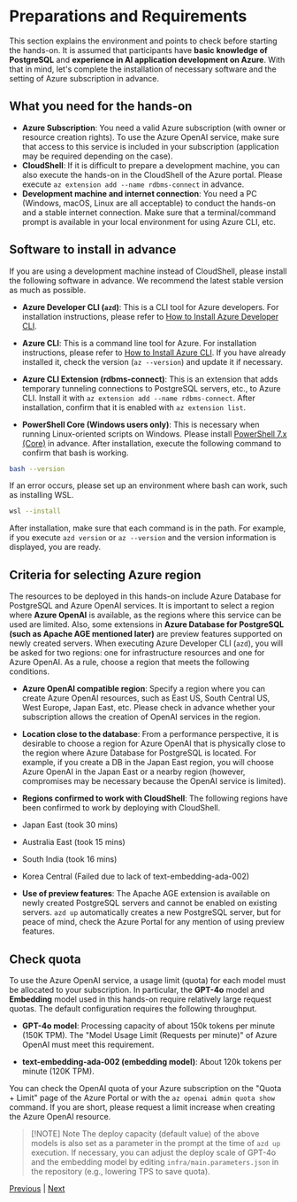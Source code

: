 # Preparations and Requirements

This section explains the environment and points to check before starting the hands-on. It is assumed that participants have **basic knowledge of PostgreSQL** and **experience in AI application development on Azure**. With that in mind, let's complete the installation of necessary software and the setting of Azure subscription in advance.

## What you need for the hands-on
- **Azure Subscription**: You need a valid Azure subscription (with owner or resource creation rights). To use the Azure OpenAI service, make sure that access to this service is included in your subscription (application may be required depending on the case).
- **CloudShell**: If it is difficult to prepare a development machine, you can also execute the hands-on in the CloudShell of the Azure portal. Please execute `az extension add --name rdbms-connect` in advance.
- **Development machine and internet connection**: You need a PC (Windows, macOS, Linux are all acceptable) to conduct the hands-on and a stable internet connection. Make sure that a terminal/command prompt is available in your local environment for using Azure CLI, etc.

## Software to install in advance

If you are using a development machine instead of CloudShell, please install the following software in advance. We recommend the latest stable version as much as possible.

- **Azure Developer CLI (`azd`)**: This is a CLI tool for Azure developers. For installation instructions, please refer to [How to Install Azure Developer CLI](https://learn.microsoft.com/ja-jp/azure/developer/azure-developer-cli/install-azd?tabs=winget-windows%2Cbrew-mac%2Cscript-linux&pivots=os-linux).

- **Azure CLI**: This is a command line tool for Azure. For installation instructions, please refer to [How to Install Azure CLI](https://learn.microsoft.com/ja-jp/cli/azure/install-azure-cli?view=azure-cli-latest). If you have already installed it, check the version (`az --version`) and update it if necessary.

- **Azure CLI Extension (rdbms-connect)**: This is an extension that adds temporary tunneling connections to PostgreSQL servers, etc., to Azure CLI. Install it with `az extension add --name rdbms-connect`. After installation, confirm that it is enabled with `az extension list`.

- **PowerShell Core (Windows users only)**: This is necessary when running Linux-oriented scripts on Windows. Please install [PowerShell 7.x (Core)](https://learn.microsoft.com/ja-jp/powershell/scripting/install/installing-powershell-on-windows?view=powershell-7.5) in advance.
After installation, execute the following command to confirm that bash is working.
```sh
bash --version
```
If an error occurs, please set up an environment where bash can work, such as installing WSL.
```sh
wsl --install
```

After installation, make sure that each command is in the path. For example, if you execute `azd version` or `az --version` and the version information is displayed, you are ready.

## Criteria for selecting Azure region

The resources to be deployed in this hands-on include Azure Database for PostgreSQL and Azure OpenAI services. It is important to select a region where **Azure OpenAI** is available, as the regions where this service can be used are limited. Also, some extensions in **Azure Database for PostgreSQL (such as Apache AGE mentioned later)** are preview features supported on newly created servers. When executing Azure Developer CLI (`azd`), you will be asked for two regions: one for infrastructure resources and one for Azure OpenAI. As a rule, choose a region that meets the following conditions.

- **Azure OpenAI compatible region**: Specify a region where you can create Azure OpenAI resources, such as East US, South Central US, West Europe, Japan East, etc. Please check in advance whether your subscription allows the creation of OpenAI services in the region.

- **Location close to the database**: From a performance perspective, it is desirable to choose a region for Azure OpenAI that is physically close to the region where Azure Database for PostgreSQL is located. For example, if you create a DB in the Japan East region, you will choose Azure OpenAI in the Japan East or a nearby region (however, compromises may be necessary because the OpenAI service is limited).

- **Regions confirmed to work with CloudShell**: The following regions have been confirmed to work by deploying with CloudShell.
 - Japan East (took 30 mins)
 - Australia East (took 15 mins)
 - South India (took 16 mins)
 - Korea Central (Failed due to lack of text-embedding-ada-002)

- **Use of preview features**: The Apache AGE extension is available on newly created PostgreSQL servers and cannot be enabled on existing servers. `azd up` automatically creates a new PostgreSQL server, but for peace of mind, check the Azure Portal for any mention of using preview features.

## Check quota

To use the Azure OpenAI service, a usage limit (quota) for each model must be allocated to your subscription. In particular, the **GPT-4o** model and **Embedding** model used in this hands-on require relatively large request quotas. The default configuration requires the following throughput.

- **GPT-4o model**: Processing capacity of about 150k tokens per minute (150K TPM). The "Model Usage Limit (Requests per minute)" of Azure OpenAI must meet this requirement.

- **text-embedding-ada-002 (embedding model)**: About 120k tokens per minute (120K TPM).

You can check the OpenAI quota of your Azure subscription on the "Quota + Limit" page of the Azure Portal or with the `az openai admin quota show` command. If you are short, please request a limit increase when creating the Azure OpenAI resource.

> [!NOTE] Note
> The deploy capacity (default value) of the above models is also set as a parameter in the prompt at the time of `azd up` execution. If necessary, you can adjust the deploy scale of GPT-4o and the embedding model by editing `infra/main.parameters.json` in the repository (e.g., lowering TPS to save quota).

[Previous](01-Introduction.md) | [Next](03-Integration.md)
